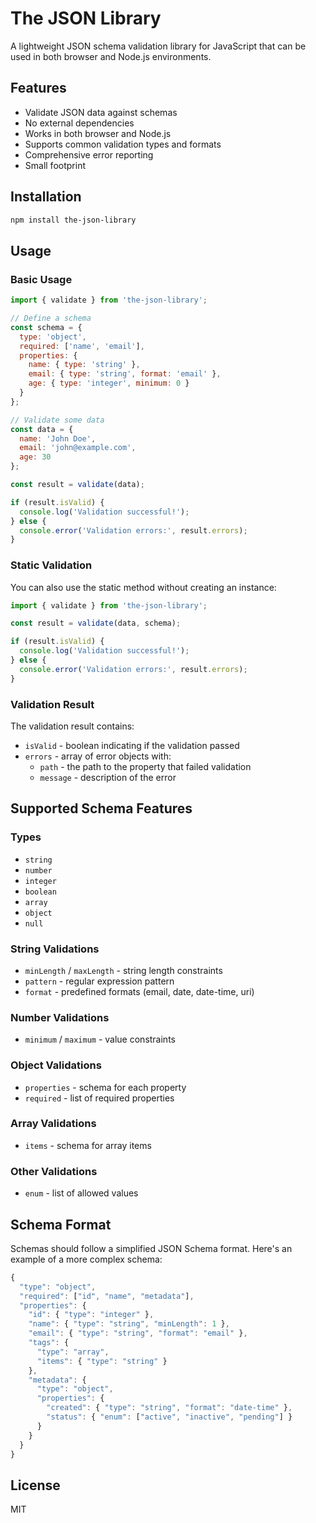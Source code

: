 # The JSON Library

A lightweight JSON schema validation library for JavaScript that can be used in both browser and Node.js environments.

## Features

- Validate JSON data against schemas
- No external dependencies
- Works in both browser and Node.js
- Supports common validation types and formats
- Comprehensive error reporting
- Small footprint

## Installation

```bash
npm install the-json-library
```

## Usage

### Basic Usage

```javascript
import { validate } from 'the-json-library';

// Define a schema
const schema = {
  type: 'object',
  required: ['name', 'email'],
  properties: {
    name: { type: 'string' },
    email: { type: 'string', format: 'email' },
    age: { type: 'integer', minimum: 0 }
  }
};

// Validate some data
const data = {
  name: 'John Doe',
  email: 'john@example.com',
  age: 30
};

const result = validate(data);

if (result.isValid) {
  console.log('Validation successful!');
} else {
  console.error('Validation errors:', result.errors);
}
```

### Static Validation

You can also use the static method without creating an instance:

```javascript
import { validate } from 'the-json-library';

const result = validate(data, schema);

if (result.isValid) {
  console.log('Validation successful!');
} else {
  console.error('Validation errors:', result.errors);
}
```

### Validation Result

The validation result contains:

- `isValid` - boolean indicating if the validation passed
- `errors` - array of error objects with:
  - `path` - the path to the property that failed validation
  - `message` - description of the error

## Supported Schema Features

### Types

- `string`
- `number`
- `integer`
- `boolean`
- `array`
- `object`
- `null`

### String Validations

- `minLength` / `maxLength` - string length constraints
- `pattern` - regular expression pattern
- `format` - predefined formats (email, date, date-time, uri)

### Number Validations

- `minimum` / `maximum` - value constraints

### Object Validations

- `properties` - schema for each property
- `required` - list of required properties

### Array Validations

- `items` - schema for array items

### Other Validations

- `enum` - list of allowed values

## Schema Format

Schemas should follow a simplified JSON Schema format. Here's an example of a more complex schema:

```javascript
{
  "type": "object",
  "required": ["id", "name", "metadata"],
  "properties": {
    "id": { "type": "integer" },
    "name": { "type": "string", "minLength": 1 },
    "email": { "type": "string", "format": "email" },
    "tags": {
      "type": "array",
      "items": { "type": "string" }
    },
    "metadata": {
      "type": "object",
      "properties": {
        "created": { "type": "string", "format": "date-time" },
        "status": { "enum": ["active", "inactive", "pending"] }
      }
    }
  }
}
```

## License

MIT
